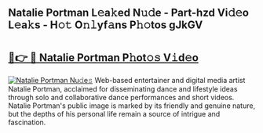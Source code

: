 ## Natalie Portman L𝚎a𝚔ed N𝚞𝚍e - Part-hzd Vi𝚍𝚎o L𝚎a𝚔s - H𝚘𝚝 O𝚗𝚕yf𝚊ns P𝚑𝚘tos gJkGV

# <h2><a href="http://kf7ru5c.oniu.top/?m=Natalie+Portman">🔗👉 🔴 Natalie Portman P𝚑ot𝚘𝚜 V𝚒d𝚎o</a></h2>

[![Natalie Portman Nu𝚍e𝚜](https://i.imgur.com/0qMVB7G.gif)](http://kf7ru5c.oniu.top/?m=Natalie+Portman)
Web-based entertainer and digital media artist Natalie Portman, acclaimed for disseminating dance and lifestyle ideas through solo and collaborative dance performances and short videos. Natalie Portman's public image is marked by its friendly and genuine nature, but the depths of his personal life remain a source of intrigue and fascination.  
